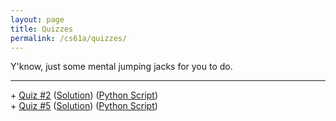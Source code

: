 ```yaml
---
layout: page
title: Quizzes
permalink: /cs61a/quizzes/
---
```


<p>
    Y'know, just some mental jumping jacks for you to do.
</p>

<hr />

<div>
    + <a href="http://owenjow.xyz/cs61a/sp16/quiz/quiz2.pdf">Quiz &#35;2</a> (<a href="http://pythontutor.com/composingprograms.html#code=def+flip(pancake%29%3A%0A++++if+pancake+%3D%3D+'cakepan'%3A%0A++++++++return+'pancake'%0A++++elif+heat+!%3D+4%3A%0A++++++++return+'cakepan'%0A++++return+'flipped'%0A++++++++%0Adef+cook(pancake,+heat,+flip%29%3A%0A++++if+heat+//+10%3A%0A++++++++return+'burnt'%0A++++heat+%2B%3D+3%0A++++pancake+%3D+flip(pancake%29%0A++++%0A++++def+cook(pancake,+heat,+flip%29%3A%0A++++++++if+heat+%3E%3D+5%3A%0A++++++++++++return+'done'%0A++++++++heat+%2B%3D+1%0A++++++++pancake+%3D+flip(pancake%29%0A++++++++return+cook(pancake,+heat,+lambda+p%3A+flip(p%29%29%0A++++++++%0A++++return+cook(pancake,+heat,+lambda+p%3A+flip(p%29+%5C%0A++++++++++++if+heat+%25+2+%3D%3D+0+else+p%29%0A++++%0Apancake,+heat+%3D+'batter',+1%0Acook(pancake,+heat,+flip%29&mode=display&origin=composingprograms.js&cumulative=true&py=3&rawInputLstJSON=%5B%5D&curInstr=33">Solution</a>) (<a href="http://owenjow.xyz/cs61a/sp16/quiz/quiz2.py">Python Script</a>)<br>
    + <a href="http://owenjow.xyz/cs61a/sp16/quiz/quiz5.pdf">Quiz &#35;5</a> (<a href="http://owenjow.xyz/cs61a/sp16/quiz/quiz5_sol.pdf">Solution</a>) (<a href="http://owenjow.xyz/cs61a/sp16/quiz/quiz5.py">Python Script</a>)
</div>
